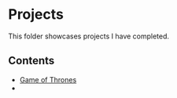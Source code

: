 # Projects
This folder showcases projects I have completed.
## Contents
* [Game of Thrones](projects/Game_of_Thrones_Fanpage)
* 
